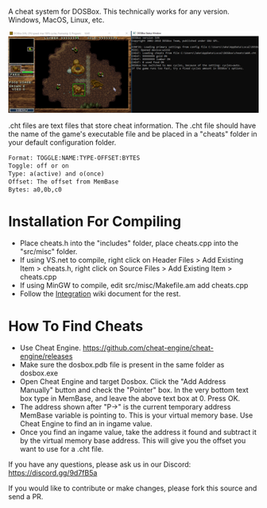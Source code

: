 A cheat system for DOSBox. This technically works for any version. Windows, MacOS, Linux, etc.

![](screenshot.png)

.cht files are text files that store cheat information. The .cht file should have the name of the game's executable file and be placed in a "cheats" folder in your default configuration folder.

    Format: TOGGLE:NAME:TYPE-OFFSET:BYTES
    Toggle: off or on
    Type: a(active) and o(once)
	Offset: The offset from MemBase
    Bytes: a0,0b,c0

# Installation For Compiling
- Place cheats.h into the "includes" folder, place cheats.cpp into the "src/misc" folder.
- If using VS.net to compile, right click on Header Files > Add Existing Item > cheats.h, right click on Source Files > Add Existing Item > cheats.cpp
- If using MinGW to compile, edit src/misc/Makefile.am add cheats.cpp
- Follow the [Integration](https://github.com/erfg12/dosbox-cheats/wiki/Integration) wiki document for the rest.

# How To Find Cheats
- Use Cheat Engine. https://github.com/cheat-engine/cheat-engine/releases
- Make sure the dosbox.pdb file is present in the same folder as dosbox.exe
- Open Cheat Engine and target Dosbox. Click the "Add Address Manually" button and check the "Pointer" box. In the very bottom text box type in MemBase, and leave the above text box at 0. Press OK.
- The address shown after "P->" is the current temporary address MemBase variable is pointing to. This is your virtual memory base. Use Cheat Engine to find an in ingame value.
- Once you find an ingame value, take the address it found and subtract it by the virtual memory base address. This will give you the offset you want to use for a .cht file.

If you have any questions, please ask us in our Discord: https://discord.gg/9d7fB5a

If you would like to contribute or make changes, please fork this source and send a PR.

